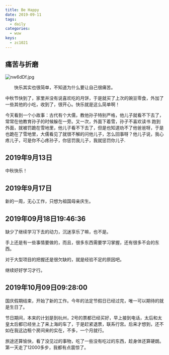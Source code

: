```yaml
---
title: Be Happy
date: 2019-09-11
tags:
  - daily
categories:
  - wuw
keys:
  - zc1021
---
```


## 痛苦与折磨

![nw6dDf.jpg](https://s2.ax1x.com/2019/09/11/nw6dDf.jpg)

&emsp;&emsp;快乐其实也很简单，不知道为什么要让自己很痛苦。

中秋节快到了，家里并没有说喜欢吃的月饼，于是就买了上次的豌豆零食，外加了一些其他的小吃，收到了，很开心。快乐就是这么简单啊！

今天看到一个小故事：古代有个大儒，教他孙子特别严格，他儿子就看不下去了，常常在他教育孙子的时候躲在一旁。又一次，外面下着雪，孙子不喜欢读书 跑到外面，就被罚跪在雪地里，他儿子看不下去了，但是也知道劝不了他爸爸呀，于是也跪在了雪地里，大儒看见了就很不解的问他儿子，怎么回事呀？他儿子说，我心疼儿子，可是你不心疼孙子，你惩罚我儿子，我就惩罚你儿子.

## 2019年9月13日

中秋快乐！

## 2019年9月17日

新的一周，无心工作，只想为祖国母亲庆生。

## 2019年09月18日19:46:36

缺少了继续学习下去的动力，沉迷享乐了嘛，也不是。

手上还是有一些事情要做的，而且，很多东西需要学习掌握，还有很多不会的东西。

对于大型项目的把握还是很欠缺的，就是经验不足的原因吧。

继续好好学习才行。

## 2019年10月09日09:28:00

国庆假期结束，开始了新的工作。今年的法定节假日已经过完，唯一可以期待的就是生日了。

节日期间，本来的计划是到杭州，2号的票都已经买好，早上接到电话，太后和太皇太后都已经坐上了来上海的车了，于是赶紧退票，联系行宫。后来才想到，还不如在我这边租个房间来的实在，不多，一个月就行。

旅途还算愉快，看了没见过的事物，吃了一些没有吃过的东西，趁身体还算硬朗。第一天走了12000多步，我都有点震惊了。
